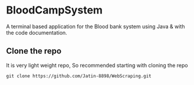 # BloodCampSystem
A terminal based application for the Blood bank system using Java &amp; with the code documentation.

## Clone the repo
It is very light weight repo, So recommended starting with cloning the repo
```
git clone https://github.com/Jatin-8898/WebScraping.git
```
